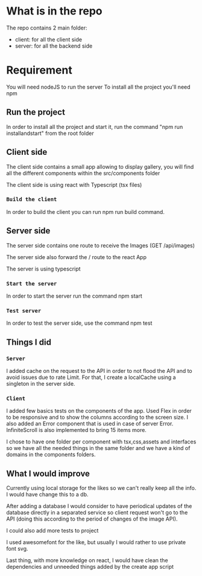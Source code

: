 # What is in the repo

The repo contains 2 main folder:
- client: for all the client side
- server: for all the backend side


# Requirement

You will need nodeJS to run the server
To install all the project you'll need npm

## Run the project

In order to install all the project and start it, run the command "npm run installandstart" from the root folder


## Client side

The client side contains a small app allowing to display gallery, you will find all the different components within the src/components folder

The client side is using react with Typescript (tsx files)


### `Build the client`

In order to build the client you can run npm run build command.

## Server side

The server side contains one route to receive the Images (GET /api/images)

The server side also forward the / route to the react App

The server is using typescript

### `Start the server`

In order to start the server run the command npm start


### `Test server`

In order to test the server side, use the command npm test


## Things I did

### `Server`

I added cache on the request to the API in order to not flood the API and to avoid issues due to rate Limit.
For that, I create a localCache using a singleton in the server side.


### `Client`

I added few basics tests on the components of the app. Used Flex in order to be responsive and to show the columns according to the screen size.
I also added an Error component that is used in case of server Error.
InfiniteScroll is also implemented to bring 15 items more.

I chose to have one folder per component with tsx,css,assets and interfaces so we have all the needed things in the same folder and we have a kind of domains in the components folders.


## What I would improve

Currently using local storage for the likes so we can't really keep all the info. I would have change this to a db.

After adding a database I would consider to have periodical updates of the database directly in a separated service so client request won't go to the API (doing this according to the period of changes of the image API).

I could also add more tests to project

I used awesomefont for the like, but usually I would rather to use private font svg. 

Last thing, with more knowledge on react, I would have clean the dependencies and unneeded things added by the create app script